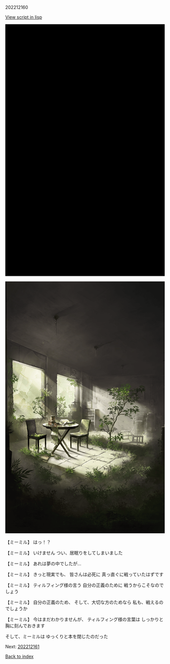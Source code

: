 202212160

[View script in lisp](../scripts/202212160.txt)

![bg_black.png](../images/backgrounds/bg_black.png)

![in_underground_world_room.png](../images/backgrounds/in_underground_world_room.png)

【ミーミル】
はっ！？

【ミーミル】
いけません
つい、居眠りをしてしまいました

【ミーミル】
あれは夢の中でしたが…

【ミーミル】
きっと現実でも、
皆さんは必死に
真っ直ぐに戦っていたはずです

【ミーミル】
ティルフィング様の言う
自分の正義のために
戦うからこそなのでしょう

【ミーミル】
自分の正義のため、
そして、大切な方のためなら
私も、戦えるのでしょうか

【ミーミル】
今はまだわかりませんが、
ティルフィング様の言葉は
しっかりと胸に刻んでおきます

そして、ミーミルは
ゆっくりと本を閉じたのだった


Next: [202212161](202212161.md)

[Back to index](index.md)
